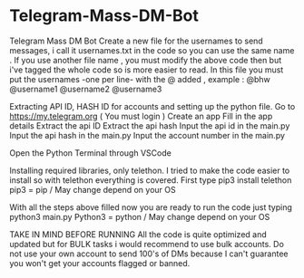 # Telegram-Mass-DM-Bot
Telegram Mass DM Bot
Create a new file for the usernames to send messages, i call it usernames.txt in the code so you can use the same name .
If you use another file name , you must modify the above code then but i've tagged the whole code so is more easier to read.
In this file you must put the usernames -one per line- with the @ added , example :
@bhw
@username1
@username2
@username3

Extracting API ID, HASH ID for accounts and setting up the python file.
Go to https://my.telegram.org ( You must login )
Create an app
Fill in the app details
Extract the api ID
Extract the api hash
Input the api id in the main.py
Input the api hash in the main.py
Input the account number in the main.py

Open the Python Terminal through VSCode

Installing required libraries, only telethon. I tried to make the code easier to install so with telethon everything is covered.
First type
pip3 install telethon
pip3 = pip / May change depend on your OS

With all the steps above filled now you are ready to run the code just typing
python3 main.py
Python3 = python / May change depend on your OS

TAKE IN MIND BEFORE RUNNING
All the code is quite optimized and updated but for BULK tasks i would recommend to use bulk accounts. Do not use your own account to send 100's of DMs because I can't guarantee you won't get your accounts flagged or banned.


